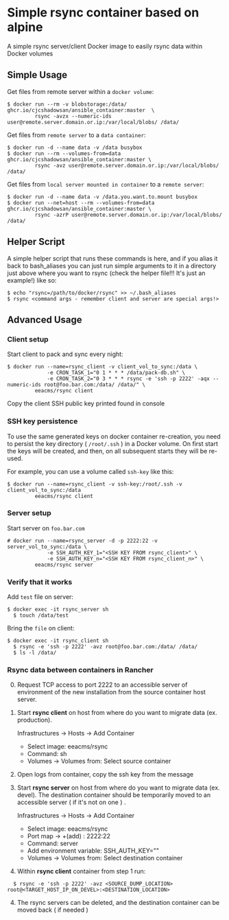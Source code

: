# Simple rsync container based on alpine

A simple rsync server/client Docker image to easily rsync data within Docker volumes

## Simple Usage

Get files from remote server within a `docker volume`:

    $ docker run --rm -v blobstorage:/data/ ghcr.io/cjcshadowsan/ansible_container:master  \
             rsync -avzx --numeric-ids user@remote.server.domain.or.ip:/var/local/blobs/ /data/

Get files from `remote server` to a `data container`:

    $ docker run -d --name data -v /data busybox
    $ docker run --rm --volumes-from=data ghcr.io/cjcshadowsan/ansible_container:master \
             rsync -avz user@remote.server.domain.or.ip:/var/local/blobs/ /data/

Get files from `local server mounted in container` to a `remote server`:

    $ docker run -d --name data -v /data.you.want.to.mount busybox
    $ docker run --net=host --rm --volumes-from=data ghcr.io/cjcshadowsan/ansible_container:master \
             rsync -azrP user@remote.server.domain.or.ip:/var/local/blobs/ /data/

## Helper Script

A simple helper script that runs these commands is here, and if you alias it back to bash_aliases you can just run simple arguments to it in a directory just above where you want to rsync (check the helper file!!! It's just an example!) like so:

    $ echo "rsync=/path/to/docker/rsync" >> ~/.bash_aliases
    $ rsync <command args - remember client and server are special args!>
    
## Advanced Usage

### Client setup

Start client to pack and sync every night:

    $ docker run --name=rsync_client -v client_vol_to_sync:/data \
                 -e CRON_TASK_1="0 1 * * * /data/pack-db.sh" \
                 -e CRON_TASK_2="0 3 * * * rsync -e 'ssh -p 2222' -aqx --numeric-ids root@foo.bar.com:/data/ /data/" \
             eeacms/rsync client

Copy the client SSH public key printed found in console

### SSH key persistence

To use the same generated keys on docker container re-creation, you need to persist the key directory ( `/root/.ssh` ) in a Docker volume. On first start the keys will be created, and then, on all subsequent starts they will be re-used.

For example, you can use a volume called `ssh-key` like this:

    $ docker run --name=rsync_client -v ssh-key:/root/.ssh -v client_vol_to_sync:/data
             eeacms/rsync client

### Server setup

Start server on `foo.bar.com`

    # docker run --name=rsync_server -d -p 2222:22 -v server_vol_to_sync:/data \
                 -e SSH_AUTH_KEY_1="<SSH KEY FROM rsync_client>" \
                 -e SSH_AUTH_KEY_n="<SSH KEY FROM rsync_client_n>" \
             eeacms/rsync server

### Verify that it works

Add `test` file on server:

    $ docker exec -it rsync_server sh
      $ touch /data/test

Bring the `file` on client:

    $ docker exec -it rsync_client sh
      $ rsync -e 'ssh -p 2222' -avz root@foo.bar.com:/data/ /data/
      $ ls -l /data/
      
### Rsync data between containers in Rancher

0. Request TCP access to port 2222 to an accessible server of environment of the new installation from the source container host server.

1. Start **rsync client** on host from where do you want to migrate data (ex. production). 

    Infrastructures -> Hosts ->  Add Container
    * Select image: eeacms/rsync
    * Command: sh
    * Volumes -> Volumes from: Select source container

2. Open logs from container, copy the ssh key from the message

2. Start **rsync server** on host from where do you want to migrate data (ex. devel). The destination container should be temporarily moved to an accessible server ( if it's not on one ) .

    Infrastructures -> Hosts ->  Add Container
    * Select image: eeacms/rsync
    * Port map -> +(add) : 2222:22
    * Command: server
    * Add environment variable: SSH_AUTH_KEY="<SSH-KEY-FROM-R-CLIENT-ABOVE>"
    * Volumes -> Volumes from: Select destination container


3. Within **rsync client** container from step 1 run:

  ```
    $ rsync -e 'ssh -p 2222' -avz <SOURCE_DUMP_LOCATION> root@<TARGET_HOST_IP_ON_DEVEL>:<DESTINATION_LOCATION>
  ```
  
4. The rsync servers can be deleted, and the destination container can be moved back ( if needed )
